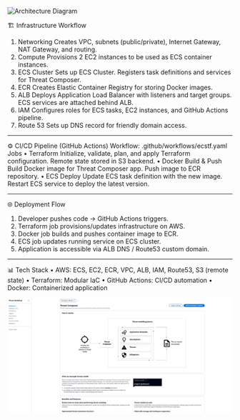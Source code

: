 ![Architecture Diagram](./architecture_diagram.png)

🏗️ Infrastructure Workflow
1.	Networking
	Creates VPC, subnets (public/private), Internet Gateway, NAT Gateway, and routing.
2.	Compute
	Provisions 2 EC2 instances to be used as ECS container instances.
3.	ECS Cluster
	Sets up ECS Cluster.
	Registers task definitions and services for Threat Composer.
4.	ECR
	Creates Elastic Container Registry for storing Docker images.
5.	ALB
	Deploys Application Load Balancer with listeners and target groups.
	ECS services are attached behind ALB.
6.	IAM
	Configures roles for ECS tasks, EC2 instances, and GitHub Actions pipeline.
7.	Route 53
	Sets up DNS record for friendly domain access.
________________________________________
⚙️ CI/CD Pipeline (GitHub Actions)
Workflow: .github/workflows/ecstf.yaml
Jobs
•	Terraform
	Initialize, validate, plan, and apply Terraform configuration.
	Remote state stored in S3 backend.
•	Docker Build & Push
	Build Docker image for Threat Composer app.
	Push image to ECR repository.
•	ECS Deploy
	Update ECS task definition with the new image.
	Restart ECS service to deploy the latest version.
________________________________________
🌐 Deployment Flow
1.	Developer pushes code → GitHub Actions triggers.
2.	Terraform job provisions/updates infrastructure on AWS.
3.	Docker job builds and pushes container image to ECR.
4.	ECS job updates running service on ECS cluster.
5.	Application is accessible via ALB DNS / Route53 custom domain.
________________________________________
📊 Tech Stack
•	AWS: ECS, EC2, ECR, VPC, ALB, IAM, Route53, S3 (remote state)
•	Terraform: Modular IaC
•	GitHub Actions: CI/CD automation
•	Docker: Containerized application

![Threat Composer](./threat-composer.png)

